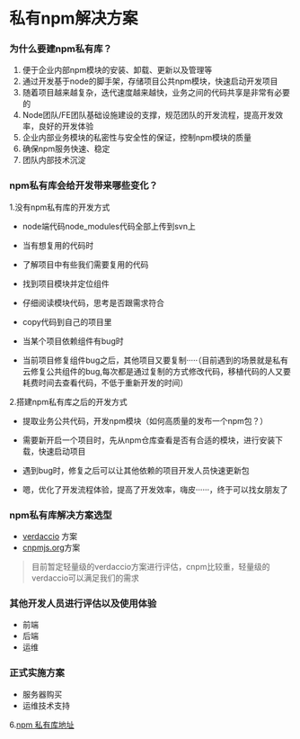 # 私有npm解决方案

### 为什么要建npm私有库？
1. 便于企业内部npm模块的安装、卸载、更新以及管理等
2. 通过开发基于node的脚手架，存储项目公共npm模块，快速启动开发项目
3. 随着项目越来越复杂，迭代速度越来越快，业务之间的代码共享是非常有必要的
4. Node团队/FE团队基础设施建设的支撑，规范团队的开发流程，提高开发效率，良好的开发体验
5. 企业内部业务模块的私密性与安全性的保证，控制npm模块的质量
6. 确保npm服务快速、稳定
7. 团队内部技术沉淀

### npm私有库会给开发带来哪些变化？

1.没有npm私有库的开发方式

 - node端代码node_modules代码全部上传到svn上

 - 当有想复用的代码时

 - 了解项目中有些我们需要复用的代码

 - 找到项目模块并定位组件

 - 仔细阅读模块代码，思考是否跟需求符合

 - copy代码到自己的项目里

 - 当某个项目依赖组件有bug时

 - 当前项目修复组件bug之后，其他项目又要复制·····（目前遇到的场景就是私有云修复公共组件的bug,每次都是通过复制的方式修改代码，移植代码的人又要耗费时间去查看代码，不低于重新开发的时间）


2.搭建npm私有库之后的开发方式

 - 提取业务公共代码，开发npm模块（如何高质量的发布一个npm包？）

 - 需要新开启一个项目时，先从npm仓库查看是否有合适的模块，进行安装下载，快速启动项目

 - 遇到bug时，修复之后可以让其他依赖的项目开发人员快速更新包

 - 嗯，优化了开发流程体验，提高了开发效率，嗨皮······，终于可以找女朋友了


### npm私有库解决方案选型

 - [verdaccio](https://verdaccio.org/en/) 方案
 - [cnpmjs.org](https://cnpmjs.org/)方案

>目前暂定轻量级的verdaccio方案进行评估，cnpm比较重，轻量级的verdaccio可以满足我们的需求

### 其他开发人员进行评估以及使用体验

 - 前端
 - 后端
 - 运维

### 正式实施方案
 - 服务器购买
 - 运维技术支持

6.[npm 私有库地址](https://npm.dustess.com)
